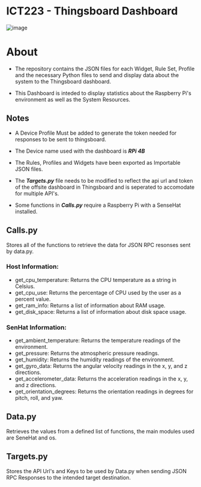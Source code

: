 # ICT223 - Thingsboard Dashboard

![image](https://user-images.githubusercontent.com/95189970/218229756-f085c006-9477-4089-af92-e772d5f304de.png)

# About #

- The repository contains the JSON files for each Widget, Rule Set, Profile and the necessary Python files to send and display data about the system to the Thingsboard dashboard.

- This Dashboard is inteded to display statistics about the Raspberry Pi's environment as well as the System Resources.

## Notes ##

  - A Device Profile Must be added to generate the token needed for responses to be sent to thingsboard.
  
  - The Device name used with the dashboard is ***RPi 4B*** 
 
  - The Rules, Profiles and Widgets have been exported as Importable JSON files.

  - The ***Targets.py*** file needs to be modified to reflect the api url and token of the offsite dashboard in Thingsboard and is seperated to accomodate for multiple API's.

  - Some functions in ***Calls.py*** require a Raspberry Pi with a SenseHat installed.

## Calls.py ##

Stores all of the functions to retrieve the data for JSON RPC resonses sent by data.py. 

### Host Information: ###


- get_cpu_temperature: Returns the CPU temperature as a string in Celsius.
- get_cpu_use: Returns the percentage of CPU used by the user as a percent value.
- get_ram_info: Returns a list of information about RAM usage.
- get_disk_space: Returns a list of information about disk space usage.

### SenHat Information: ###

- get_ambient_temperature: Returns the temperature readings of the environment.
- get_pressure: Returns the atmospheric pressure readings.
- get_humidity: Returns the humidity readings of the environment.
- get_gyro_data: Returns the angular velocity readings in the x, y, and z directions.
- get_accelerometer_data: Returns the acceleration readings in the x, y, and z directions.
- get_orientation_degrees: Returns the orientation readings in degrees for pitch, roll, and yaw.

## Data.py ##

Retrieves the values from a defined list of functions, the main modules used are SeneHat and os.

## Targets.py ##

Stores the API Url's and Keys to be used by Data.py when sending JSON RPC Responses to the intended target destination.
